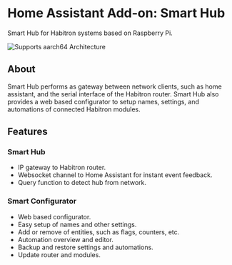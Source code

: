 # Home Assistant Add-on: Smart Hub

Smart Hub for Habitron systems based on Raspberry Pi.

![Supports aarch64 Architecture][aarch64-shield]

## About

Smart Hub performs as gateway between network clients, 
such as home assistant, and the serial interface of 
the Habitron router.
Smart Hub also provides a web based configurator 
to setup names, settings, and automations of
connected Habitron modules.

## Features

### Smart Hub
- IP gateway to Habitron router.
- Websocket channel to Home Assistant for instant 
  event feedback.
- Query function to detect hub from network.

### Smart Configurator
- Web based configurator.
- Easy setup of names and other settings.
- Add or remove of entities, such as flags, counters, etc.
- Automation overview and editor.
- Backup and restore settings and automations.
- Update router and modules.

[aarch64-shield]: https://img.shields.io/badge/aarch64-yes-green.svg
